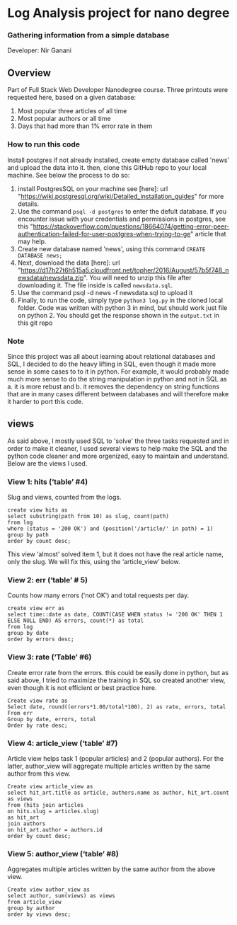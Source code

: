 # Log Analysis project for nano degree
### Gathering information from a simple database
Developer: Nir Ganani

## Overview
Part of Full Stack Web Developer Nanodegree course. Three printouts were
requested here, based on a given database:
1. Most popular three articles of all time
2. Most popular authors or all time
3. Days that had more than 1% error rate in them

### How to run this code
Install postgres if not already installed, create empty database called 'news'
and upload the data into it. then, clone this GitHub repo to your local machine.
See below the process to do so:
1. install PostgresSQL on your machine see
[here]: url "https://wiki.postgresql.org/wiki/Detailed_installation_guides"
for more details.
2. Use the command ```psql -d postgres``` to enter the defult database. If you
encounter issue with your credentials and permissions in postgres, see this "https://stackoverflow.com/questions/18664074/getting-error-peer-authentication-failed-for-user-postgres-when-trying-to-ge"
article that may help.
3. Create new database named 'news', using this command ```CREATE DATABASE news;```
4. Next, download the data [here]: url "https://d17h27t6h515a5.cloudfront.net/topher/2016/August/57b5f748_newsdata/newsdata.zip".
You will need to unzip this file after downloading it. The file inside is
called ```newsdata.sql```.
5. Use the command psql -d news -f newsdata.sql to upload it
6. Finally, to run the code, simply type ```python3 log.py``` in the cloned local folder.
Code was written with python 3 in mind, but should work just file on python 2.
You should get the response shown in the ```output.txt``` in this git repo

### Note
Since this project was all about learning about relational databases and SQL,
I decided to do the heavy lifting in SQL, even
though it made more sense in some cases to to it
in python. For example, it would probably made much more sense to do the string
manipulation in python and not in SQL as a. it is more rebust and b. it
removes the dependency on string functions that are in many cases different
between databases and will therefore make it harder to port this code.

## views
As said above, I mostly used SQL to 'solve' the three tasks requested and in
order to make it cleaner, I used several views to help make the SQL and the
python code cleaner and more orgenized, easy to maintain and understand.
Below are the views I used.

### View 1: hits (‘table’ #4)
Slug and views, counted from the logs.
```
create view hits as
select substring(path from 10) as slug, count(path)
from log
where (status = '200 OK') and (position('/article/' in path) = 1)
group by path
order by count desc;
```
This view  ‘almost’ solved item 1, but it does not have the real article name,
only the slug. We will fix this, using the ‘article_view’ below.

### View 2: err (‘table’ # 5)
Counts how many errors ('not OK') and total requests per day.
```
create view err as
select time::date as date, COUNT(CASE WHEN status != '200 OK' THEN 1 ELSE NULL END) AS errors, count(*) as total
from log
group by date
order by errors desc;
```

### View 3: rate (‘Table’ #6)
Create error rate from the errors. this could be easily done in python, but
as said above, I tried to maximize the training in SQL so created another view,
even though it is not efficient or best practice here.
```
Create view rate as
Select date, round((errors*1.00/total*100), 2) as rate, errors, total
From err
Group by date, errors, total
Order by rate desc;
```

### View 4: article_view (‘table’ #7)
Article view helps task 1 (popular articles) and 2 (popular authors). For
the latter, author_view will aggregate multiple articles written by the
same author from this view.
```
Create view article_view as
select hit_art.title as article, authors.name as author, hit_art.count as views
from (hits join articles
on hits.slug = articles.slug)
as hit_art
join authors
on hit_art.author = authors.id
order by count desc;
```

### View 5: author_view (‘table’ #8)
Aggregates multiple articles written by the same author from the above view.
```
Create view author_view as
select author, sum(views) as views
from article_view
group by author
order by views desc;
```
